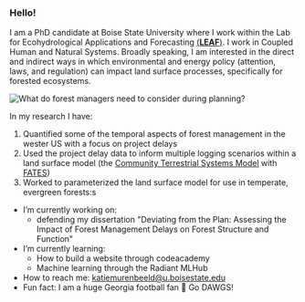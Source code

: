 ### Hello!


I am a PhD candidate at Boise State University where I work within the Lab for Ecohydrological Applications and Forecasting [(**LEAF**)](https://www.boisestate.edu/leaf/). I work in Coupled Human and Natural Systems. Broadly speaking, I am interested in the direct and indirect ways in which environmental and energy policy (attention, laws, and regulation) can impact land surface processes, specifically for forested ecosystems. 

![What do forest managers need to consider during planning?](https://github.com/KatieMurenbeeld/KatieMurenbeeld/IMAGES/blob/master/TEDDT_FOREST_MNGT.jpg)

In my research I have: 
 1. Quantified some of the temporal aspects of forest management in the wester US with a focus on project delays
 2. Used the project delay data to inform multiple logging scenarios within a land surface model (the [Community Terrestrial Systems Model](http://github.com/ESCOMP/CTSM) with [FATES](http://github.com/NGEET/fates)) 
 3. Worked to parameterized the land surface model for use in temperate, evergreen forests:s 

- I’m currently working on: 
  - defending my dissertation "Deviating from the Plan: Assessing the Impact of Forest Management Delays on Forest Structure and Function" 
- I’m currently learning:
  - How to build a website through codeacademy
  - Machine learning through the Radiant MLHub 
- How to reach me: katiemurenbeeld@u.boisestate.edu
- Fun fact: I am a huge Georgia football fan 🏈 Go DAWGS! 

